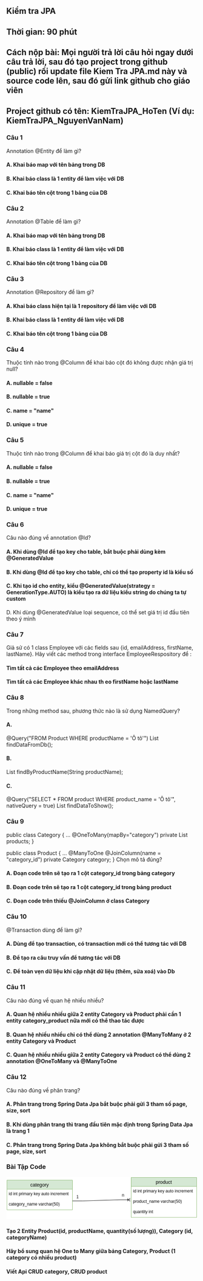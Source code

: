 ## Kiểm tra JPA
## Thời gian: 90 phút
## Cách nộp bài: Mọi người trả lời câu hỏi ngay dưới câu trả lời, sau đó tạo project trong github (public) rồi update file Kiem Tra JPA.md này và source code lên, sau đó gửi link github cho giáo viên
## Project github có tên: KiemTraJPA_HoTen (Ví dụ: KiemTraJPA_NguyenVanNam)

### Câu 1
Annotation @Entity để làm gì?
#### A. Khai báo map với tên bảng trong DB
#### B. Khai báo class là 1 entity để làm việc với DB
#### C. Khai báo tên cột trong 1 bảng của DB

### Câu 2
Annotation @Table để làm gì?
#### A. Khai báo map với tên bảng trong DB
#### B. Khai báo class là 1 entity để làm việc với DB
#### C. Khai báo tên cột trong 1 bảng của DB

### Câu 3
Annotation @Repository để làm gì?
#### A. Khai báo class hiện tại là 1 repository để làm việc với DB
#### B. Khai báo class là 1 entity để làm việc với DB
#### C. Khai báo tên cột trong 1 bảng của DB

### Câu 4
Thuộc tính nào trong @Column để khai báo cột đó không được nhận giá trị null?
#### A. nullable = false
#### B. nullable = true
#### C. name = "name"
#### D. unique = true

### Câu 5
Thuộc tính nào trong @Column để khai báo giá trị cột đó là duy nhất?
#### A. nullable = false
#### B. nullable = true
#### C. name = "name"
#### D. unique = true

### Câu 6
Câu nào đúng về annotation @Id?
#### A. Khi dùng @Id để tạo key cho table, bắt buộc phải dùng kèm @GeneratedValue
#### B. Khi dùng @Id để tạo key cho table, chỉ có thể tạo property id là kiểu số
#### C. Khi tạo id cho entity, kiểu @GeneratedValue(strategy = GenerationType.AUTO) là kiểu tạo ra dữ liệu kiểu string do chúng ta tự custom
D. Khi dùng @GeneratedValue loại sequence, có thể set giá trị id đầu tiên theo ý mình

### Câu 7
Giả sử có 1 class Employee với các fields sau {id, emailAddress, firstName, lastName}. Hãy viết các method trong interface EmployeeRespository để :
#### Tìm tất cả các Employee theo emailAddress
#### Tìm tất cả các Employee khác nhau th eo firstName hoặc lastName

### Câu 8
Trong những method sau, phương thức nào là sử dụng NamedQuery?
#### A.
@Query("FROM Product WHERE productName = 'Ô tô'")
List<Product> findDataFromDb();
#### B.
List<Product> findByProductName(String productName);
#### C.
@Query("SELECT * FROM product WHERE product_name = 'Ô tô'", nativeQuery = true)
List<Product> findDataToShow();

### Câu 9
public class Category {
	...
	@OneToMany(mapBy="category")
	private List<Product> products;
}

public class Product {
	...
	@ManyToOne
	@JoinColumn(name = "category_id")
	private Category category;
}
Chọn mô tả đúng?

#### A. Đoạn code trên sẽ tạo ra 1 cột category_id trong bảng category
#### B. Đoạn code trên sẽ tạo ra 1 cột category_id trong bảng product
#### C. Đoạn code trên thiếu @JoinColumn ở class Category

### Câu 10
@Transaction dùng để làm gì?
#### A. Dùng để tạo transaction, có transaction mới có thể tương tác với DB
#### B. Để tạo ra câu truy vấn để tương tác với DB
#### C. Để toàn vẹn dữ liệu khi cập nhật dữ liệu (thêm, sửa xoá) vào Db

### Câu 11
Câu nào đúng về quan hệ nhiều nhiều?
#### A. Quan hệ nhiều nhiều giữa 2 entity Category và Product phải cần 1 entity category_product nữa mới có thể thao tác được
#### B. Quan hệ nhiều nhiều chỉ có thể dùng 2 annotation @ManyToMany ở 2 entity Category và Product
#### C. Quan hệ nhiều nhiều giữa 2 entity Category và Product có thể dùng 2 annotation @OneToMany và @ManyToOne

### Câu 12
Câu nào đúng về phân trang?
#### A. Phân trang trong Spring Data Jpa bắt buộc phải gửi 3 tham số page, size, sort
#### B. Khi dùng phân trang thì trang đầu tiên mặc định trong Spring Data Jpa là trang 1
#### C. Phân trang trong Spring Data Jpa không bắt buộc phải gửi 3 tham số page, size, sort

### Bài Tập Code
![Alt](https://raw.githubusercontent.com/nguyenvantuyen6789/kiem-tra-jpa/main/OneToMany.png)
#### Tạo 2 Entity Product(id, productName, quantity(số lượng)), Category (id, categoryName)
#### Hãy bổ sung quan hệ One to Many giữa bảng Category, Product (1 category có nhiều product)
#### Viết Api CRUD category, CRUD product
